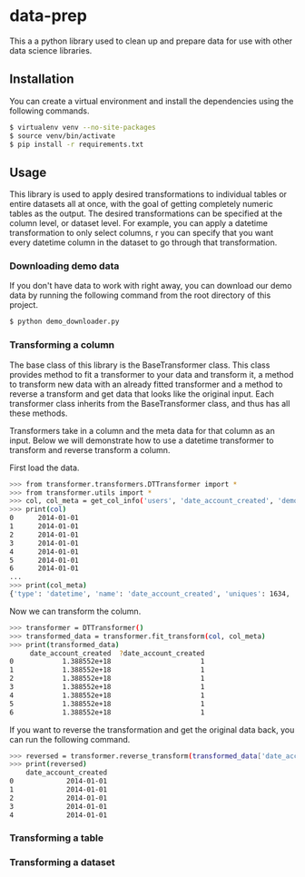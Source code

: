 # data-prep
This a a python library used to clean up and prepare data for use with other data science libraries.
## Installation
You can create a virtual environment and install the dependencies using the following commands.
```bash
$ virtualenv venv --no-site-packages
$ source venv/bin/activate
$ pip install -r requirements.txt
```

## Usage
This library is used to apply desired transformations to individual tables or entire datasets all at once, with the goal of getting completely numeric tables as the output. The desired transformations can be specified at the column level, or dataset level. For example, you can apply a datetime transformation to only select columns, r you can specify that you want every datetime column in the dataset to go through that transformation.
### Downloading demo data
If you don't have data to work with right away, you can download our demo data by running the following command from the root directory of this project.
```bash
$ python demo_downloader.py
```
### Transforming a column
The base class of this library is the BaseTransformer class. This class provides method to fit a transformer to your data and transform it, a method to transform new data with an already fitted transformer and a method to reverse a transform and get data that looks like the original input. Each transformer class inherits from the BaseTransformer class, and thus has all these methods. 

Transformers take in a column and the meta data for that column as an input. Below we will demonstrate how to use a datetime transformer to transform and reverse transform a column.

First load the data. 
```bash
>>> from transformer.transformers.DTTransformer import *
>>> from transformer.utils import *
>>> col, col_meta = get_col_info('users', 'date_account_created', 'demo/Airbnb_demo_meta.json')
>>> print(col)
0      2014-01-01
1      2014-01-01
2      2014-01-01
3      2014-01-01
4      2014-01-01
5      2014-01-01
6      2014-01-01
...
>>> print(col_meta)
{'type': 'datetime', 'name': 'date_account_created', 'uniques': 1634, 'format': '%Y-%m-%d'}
```
Now we can transform the column.
```bash
>>> transformer = DTTransformer()
>>> transformed_data = transformer.fit_transform(col, col_meta)
>>> print(transformed_data)
     date_account_created  ?date_account_created
0            1.388552e+18                      1
1            1.388552e+18                      1
2            1.388552e+18                      1
3            1.388552e+18                      1
4            1.388552e+18                      1
5            1.388552e+18                      1
6            1.388552e+18                      1
```
If you want to reverse the transformation and get the original data back, you can run the following command.
```bash
>>> reversed = transformer.reverse_transform(transformed_data['date_account_created'], col_meta)
>>> print(reversed)
    date_account_created
0             2014-01-01
1             2014-01-01
2             2014-01-01
3             2014-01-01
4             2014-01-01
```
### Transforming a table

### Transforming a dataset